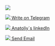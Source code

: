 <img src="https://u.jimcdn.com/cms/o/s5a799563da949f43/emotion/crop/header.jpg?t=1318437784">

<a href="https://t.me/a_sid_ks"><img src="https://github.com/sidhtc510/githubSettings/blob/main/telegram.png"> Write on Telegram</a>

<a href="https://www.linkedin.com/in/sidhtc510/"><img src="https://github.com/sidhtc510/githubSettings/blob/main/linkedin.png"> Anatoliy`s linkedIn</a>

<a href="mailto:sidhtc510@gmail.com"><img src="https://github.com/sidhtc510/githubSettings/blob/main/telegram.png"> Send Email</a>
